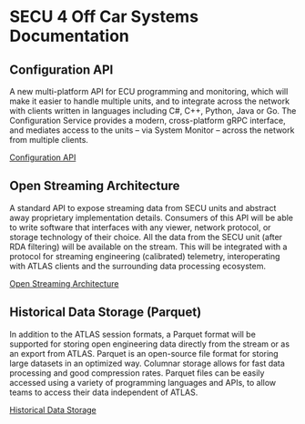 # SECU 4 Off Car Systems Documentation

## Configuration API
A new multi-platform API for ECU programming and monitoring, which will make it easier 
to handle multiple units, and to integrate across the network with clients written in 
languages including C#, C++, Python, Java or Go. The Configuration Service provides a 
modern, cross-platform gRPC interface, and mediates access to the units – via System 
Monitor – across the network from multiple clients. 

[Configuration API](configuration_api/index.md) 

## Open Streaming Architecture
A standard API to expose streaming data from SECU units and abstract away proprietary
implementation details. Consumers of this API will be able to write software that 
interfaces with any viewer, network protocol, or storage technology of their choice. 
All the data from the SECU unit (after RDA filtering) will be available on the stream.
This will be integrated with a protocol for streaming engineering (calibrated) 
telemetry, interoperating with ATLAS clients and the surrounding data processing 
ecosystem.

[Open Streaming Architecture](stream_api/index.md) 

## Historical Data Storage (Parquet)
In addition to the ATLAS session formats, a Parquet format will be supported for storing
open engineering data directly from the stream or as an export from ATLAS.
Parquet is an open-source file format for storing large datasets in an optimized way. 
Columnar storage allows for fast data processing and good compression rates. Parquet 
files can be easily accessed using a variety of programming languages and APIs, to allow
teams to access their data independent of ATLAS.

[Historical Data Storage](historic_data/index.md) 
